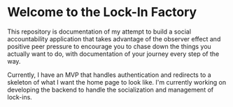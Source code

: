 # Welcome to the Lock-In Factory

This repository is documentation of my attempt to build a social accountability application that takes advantage of the observer effect and positive peer pressure to encourage you to chase down the things you actually want to do, with documentation of your journey every step of the way.

Currently, I have an MVP that handles authentication and redirects to a skeleton of what I want the home page to look like. I'm currently working on developing the backend to handle the socialization and management of lock-ins.

